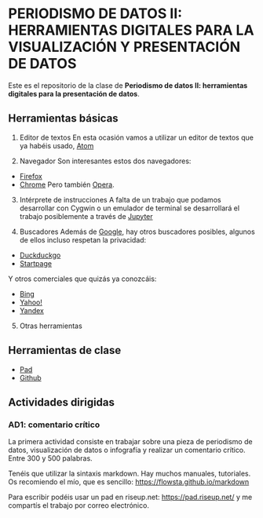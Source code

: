 # PERIODISMO DE DATOS II: HERRAMIENTAS DIGITALES PARA LA VISUALIZACIÓN Y PRESENTACIÓN DE DATOS

Este es el repositorio de la clase de **Periodismo de datos II: herramientas digitales para la presentación de datos**.

## Herramientas básicas
1. Editor de textos
En esta ocasión vamos a utilizar un editor de textos que ya habéis usado, [Atom](https://atom.io/)

2. Navegador
Son interesantes estos dos navegadores:
- [Firefox](https://mozilla.com/firefox)
- [Chrome](https://www.google.com/chrome/)
Pero también [Opera](https://opera.com).

3. Intérprete de instrucciones
A falta de un trabajo que podamos desarrollar con Cygwin o un emulador de terminal se desarrollará el trabajo posiblemente a través de [Jupyter](https://jupyter.org/)

4. Buscadores
Además de [Google](https://google.com), hay otros buscadores posibles, algunos de ellos incluso respetan la privacidad:
- [Duckduckgo](https://duckduckgo.com)
- [Startpage](https://startpage.com)

Y otros comerciales que quizás ya conozcáis:
- [Bing](https://bing.com)
- [Yahoo!](https://yahoo.com)
- [Yandex](https://yandex.com)

5. Otras herramientas

## Herramientas de clase
- [Pad](https://pad.riseup.net)
- [Github](https://github.com)

## Actividades dirigidas
### AD1: comentario crítico

La primera actividad consiste en trabajar sobre una pieza de periodismo de datos, visualización de datos o infografía y realizar un comentario crítico. Entre 300 y 500 palabras.

Tenéis que utilizar la sintaxis markdown. Hay muchos manuales, tutoriales. Os recomiendo el mío, que es sencillo: https://flowsta.github.io/markdown

Para escribir podéis usar un pad en riseup.net: https://pad.riseup.net/ y me compartís el trabajo por correo electrónico.
